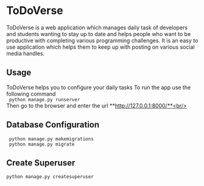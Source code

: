 # ToDoVerse
ToDoVerse is a web application which manages daily task of developers and students wanting to stay up to date and helps people who want to be productive with completing various programming challenges. It is an easy to use application which helps them to keep up with posting on various social media handles.


## Usage<br/>
ToDoVerse helps you to configure your daily tasks
To run the app use the following command<br/>
``` python manage.py runserver```<br/>
Then go to the browser and enter the url **http://127.0.0.1:8000/**<br/>

## Database Configuration<br/>
``` python manage.py makemigrations```<br/>
``` python manage.py migrate```<br/>

## Create Superuser<br/>
```python manage.py createsuperuser```
